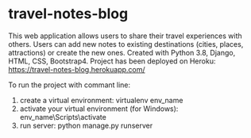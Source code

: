 # travel-notes-blog
This web application allows users to share their travel experiences with others. 
Users can add new notes to existing destinations (cities, places, attractions) or create the new ones.
Created with Python 3.8, Django, HTML, CSS, Bootstrap4. 
Project has been deployed on Heroku: https://travel-notes-blog.herokuapp.com/

To run the project with commant line:
1) create a virtual environment:
virtualenv env_name
2) activate your virtual environment (for Windows): 
env_name\Scripts\activate
3) run server: 
python manage.py runserver



